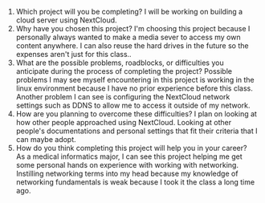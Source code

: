 1. Which project will you be completing?
   I will be working on building a cloud server using NextCloud.
2. Why have you chosen this project?
   I'm choosing this project because I personally always wanted to make a media sever to access my own content anywhere. I can also reuse the hard drives in the future so the expenses aren't just for this class..
3. What are the possible problems, roadblocks, or difficulties you anticipate during the process of completing the project?
   Possible problems I may see myself encountering in this project is working in the linux environment because I have no prior experience before this class. Another problem I can see is configuring the NextCloud network settings such as DDNS to allow me to access it outside of my network.
4. How are you planning to overcome these difficulties?
   I plan on looking at how other people approached using NextCloud. Looking at other people's documentations and personal settings that fit their criteria that I can maybe adopt.
5. How do you think completing this project will help you in your career?
   As a medical informatics major, I can see this project helping me get some personal hands on experience with working with networking. Instilling networking terms into my head because my knowledge of networking fundamentals is weak because I took it the class a long time ago.